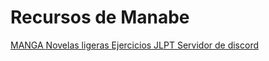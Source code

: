 # Recursos de Manabe

<div class="lobby-container">
    <a href="https://manga.manabe.es" class="lobby-button">
        MANGA
    </a>
    <a href="https://ranobe.manabe.es" class="lobby-button">
        Novelas ligeras
    </a>
    <a href="https://jlpt.manabe.es" class="lobby-button">
        Ejercicios JLPT
    </a>
    <a href="https://discord.gg/y8P7mpDTcB" class="lobby-button">
        Servidor de discord
    </a>
</div>
